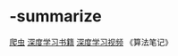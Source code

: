 # -summarize
[爬虫](https://cuiqingcai.com/17777.html)
[深度学习书籍](https://zh-v2.d2l.ai/index.html)
[深度学习视频](https://space.bilibili.com/1567748478/channel/seriesdetail?sid=358497)
《算法笔记》
